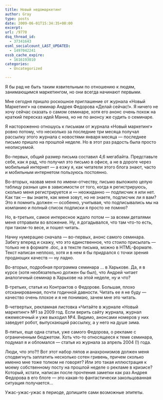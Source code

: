 ```yaml
---
title: Новый недомаркетинг
author: Gray
type: posts
date: 2009-06-01T15:34:35+00:00
excerpt:
url: /9770
dsq_thread_id:
  - 37341643
esml_socialcount_LAST_UPDATED:
  - 1497042241
essb_cache_expire:
  - 1616193010
categories:
  - Uncategorized

---
```








<p style="clear: both">
  Я бы рад не быть таким язвительным по отношению к людям, занимающимся маркетингом, но они всегда начинают первыми.
</p>

<p style="clear: both">
  Мне сегодня пришло роскошное приглашение от журнала &#171;Новый Маркетинг&#187; на семинар Андрея Федорова &#171;Делай сейчас!&#187;. Я ничего не хочу сейчас сказать о самом семинаре, хотя его анонс очень похож на краткий пересказ идей Манна, но не по анонсу же судить о семинаре.
</p>

<p style="clear: both">
  Я настороженно отношусь к письмам от журнала &#171;Новый маркетинг&#187; ровно потому, что несколько за последние три месяца получал рассылку этого журнала с новостями января месяца &#8212; последнее письмо пришло на прошлой неделе. Но в этот раз радость была просто неописуемой.
</p>

<p style="clear: both">
  Во-первых, общий размер письма составил 4,6 мегабайта. Представьте себе, как я рад, что получил это письмо в офисе, а не в дороге через мобильный интернет &#8212; а езжу я, как читатели этого блога знают, часто и мобильным интернетом пользуюсь постоянно.
</p>

<p style="clear: both">
  Во-вторых, назвав меня по имени-отчеству, письмо выложило целую таблицу разных цен в зависимости от того, когда я регистрируюсь, сколько меня регистрируется и &#8212; неожиданно &#8212; подписчик я или нет. Как так &#8212; вы знаете, как меня зовут, но не знаете, подписчик ли я вам? Это я помнить должен &#8212; особенно, учитывая, что подписывались мы на компанию и полный список подписки я просто не помню?
</p>

<p style="clear: both">
  Но, в-третьих, самое интересное ждало потом &#8212; за всеми деталями меня отправили во вложение. Ну, я догадывался, что там что-то есть, при таком-то весе, и пошел читать.
</p>

<p style="clear: both">
  Начну нумерацию сначала &#8212; во-первых, анонс самого семинара. Забегу вперед и скажу, что это единственное, что стоило присылать &#8212; только не в формате .doc, а в тексте письма, можно в HTML-формате. Текст написан неплохо, хотя и в нем я бы придрался с точки зрения продающих качеств &#8212; ну ладно.
</p>

<p style="clear: both">
  Во-вторых, подробная программа семинара &#8230; в Харькове. Да, я в курсе (хотя необязательно должен бы был), что Андрей читает аналогичный семинар в Харькове на этой неделе, ну и что?
</p>

<p style="clear: both">
  В-третьих, статья из Контрактов о Федорове. Большая, плохо отсканированная, почти годичной давности. Читать ее я не буду &#8212; качество очень плохое и я не понимаю, зачем мне это читать.
</p>

<p style="clear: both">
  В-четвертых, рекламная листовка &#171;Читайте в журнале &#171;Новый маркетинг&#187; №1 за 2009 год. Если верить сайту журнала, журнал ежемесячный и уже выходил №4. Видимо, анонсами номеров у них заведует робот, выпускающий рассылку, а у него на душе зима.
</p>

<p style="clear: both">
  В-пятых, еще одна статья, уже самого Федорова, о рекламе с ограниченным бюджетом. Хоть что-то относящееся к теме семинара, подумал я и обломался &#8212; статья из журнала за апрель 2004 (!) года.
</p>

<p style="clear: both">
  Люди, что это?!! Вот этот набор ляпов и анахронизмов должен меня сподвигнуть заплатить несколько сотен гривень, причем сколько именно мне тоже толком не говорят? Или это такая иллюстрация к моему собственному посту на прошлой неделе о рекламе в кризисе? Который, кстати, написан после прочтения заметки как раз Андрея Федорова в его блоге &#8212; это какая-то фантастически закольцованная ситуация получается&#8230;
</p>

<p style="clear: both">
  Ужас-ужас-ужас в периоде, допишите сами возможные эпитеты.
</p>

<br class='final-break' style='clear: both' />